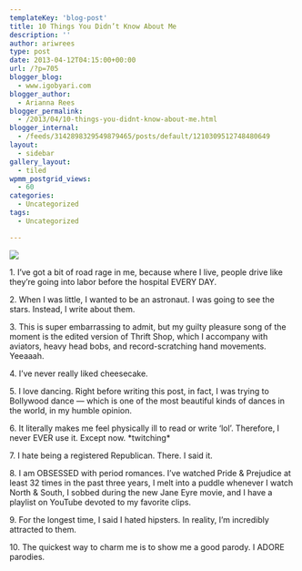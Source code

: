 ```yaml
---
templateKey: 'blog-post'
title: 10 Things You Didn’t Know About Me
description: ''
author: ariwrees
type: post
date: 2013-04-12T04:15:00+00:00
url: /?p=705
blogger_blog:
  - www.igobyari.com
blogger_author:
  - Arianna Rees
blogger_permalink:
  - /2013/04/10-things-you-didnt-know-about-me.html
blogger_internal:
  - /feeds/3142898329549879465/posts/default/1210309512748480649
layout:
  - sidebar
gallery_layout:
  - tiled
wpmm_postgrid_views:
  - 60
categories:
  - Uncategorized
tags:
  - Uncategorized

---
```

[![](https://www.igobyari.com/wp-content/uploads/2013/04/halfofface.jpg)](https://www.igobyari.com/wp-content/uploads/2013/04/halfofface-1.jpg)

1\. I’ve got a bit of road rage in me, because where I live, people drive like they’re going into labor before the hospital EVERY DAY.

2\. When I was little, I wanted to be an astronaut. I was going to see the stars. Instead, I write about them.

3\. This is super embarrassing to admit, but my guilty pleasure song of the moment is the edited version of Thrift Shop, which I accompany with aviators, heavy head bobs, and record-scratching hand movements. Yeeaaah.

4\. I’ve never really liked cheesecake.

5\. I love dancing. Right before writing this post, in fact, I was trying to Bollywood dance — which is one of the most beautiful kinds of dances in the world, in my humble opinion.

6\. It literally makes me feel physically ill to read or write ‘lol’. Therefore, I never EVER use it. Except now. \*twitching\*

7\. I hate being a registered Republican. There. I said it.

8\. I am OBSESSED with period romances. I’ve watched Pride & Prejudice at least 32 times in the past three years, I melt into a puddle whenever I watch North & South, I sobbed during the new Jane Eyre movie, and I have a playlist on YouTube devoted to my favorite clips.

9\. For the longest time, I said I hated hipsters. In reality, I’m incredibly attracted to them.

10\. The quickest way to charm me is to show me a good parody. I ADORE parodies.